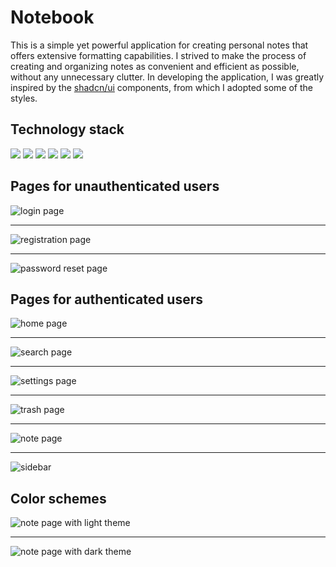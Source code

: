 <h1>
  Notebook
</h1>

<p>
  This is a simple yet powerful application for creating personal notes that offers extensive formatting capabilities. I strived to make the process of creating and organizing notes as convenient and efficient as possible, without any unnecessary clutter. In developing the application, I was greatly inspired by the <a href="https://ui.shadcn.com/">shadcn/ui</a> components, from which I adopted some of the styles.
</p>

<h2>
  Technology stack
</h2>

<div role="list">
  <span role="listitem" aria-label="vite">
    <picture>
       <source srcset="https://img.shields.io/badge/vite-%23222222.svg?style=for-the-badge&logo=vite&logoColor=646CFF" media="(prefers-color-scheme: dark)" />
       <source srcset="https://img.shields.io/badge/vite-%23F5F5F5.svg?style=for-the-badge&logo=vite&logoColor=646CFF" media="(prefers-color-scheme: light)" />
       <img src="https://img.shields.io/badge/vite-%23222222.svg?style=for-the-badge&logo=vite&logoColor=646CFF" />
    </picture>
  </span>
  <span role="listitem" aria-label="vitest">
    <picture>
       <source srcset="https://img.shields.io/badge/vitest-%23222222.svg?style=for-the-badge&logo=vitest&logoColor=6E9F18" media="(prefers-color-scheme: dark)" />
       <source srcset="https://img.shields.io/badge/vitest-%23F5F5F5.svg?style=for-the-badge&logo=vitest&logoColor=6E9F18" media="(prefers-color-scheme: light)" />
       <img src="https://img.shields.io/badge/vitest-%23222222.svg?style=for-the-badge&logo=vitest&logoColor=6E9F18" />
    </picture>
  </span>
  <span role="listitem" aria-label="react">
    <picture>
       <source srcset="https://img.shields.io/badge/react-%23222222.svg?style=for-the-badge&logo=react&logoColor=61DAFB" media="(prefers-color-scheme: dark)" />
       <source srcset="https://img.shields.io/badge/react-%23F5F5F5.svg?style=for-the-badge&logo=react&logoColor=61DAFB" media="(prefers-color-scheme: light)" />
       <img src="https://img.shields.io/badge/react-%23222222.svg?style=for-the-badge&logo=react&logoColor=61DAFB" />
    </picture>
  </span>
  <span role="listitem" aria-label="typescript">
    <picture>
       <source srcset="https://img.shields.io/badge/typescript-%23222222.svg?style=for-the-badge&logo=typescript&logoColor=3178C6" media="(prefers-color-scheme: dark)" />
       <source srcset="https://img.shields.io/badge/typescript-%23F5F5F5.svg?style=for-the-badge&logo=typescript&logoColor=3178C6" media="(prefers-color-scheme: light)" />
       <img src="https://img.shields.io/badge/typescript-%23222222.svg?style=for-the-badge&logo=typescript&logoColor=3178C6" />
    </picture>
  </span>
  <span role="listitem" aria-label="zustand">
    <picture>
       <source srcset="https://img.shields.io/badge/zustand-%23222222.svg?style=for-the-badge&logo=react&logoColor=FFB330" media="(prefers-color-scheme: dark)" />
       <source srcset="https://img.shields.io/badge/zustand-%23F5F5F5.svg?style=for-the-badge&logo=react&logoColor=FFB330" media="(prefers-color-scheme: light)" />
       <img src="https://img.shields.io/badge/zustand-%23222222.svg?style=for-the-badge&logo=react&logoColor=FFB330" />
    </picture>
  </span>
  <span role="listitem" aria-label="supabase">
    <picture>
       <source srcset="https://img.shields.io/badge/supabase-%23222222.svg?style=for-the-badge&logo=supabase&logoColor=3FCF8E" media="(prefers-color-scheme: dark)" />
       <source srcset="https://img.shields.io/badge/supabase-%23F5F5F5.svg?style=for-the-badge&logo=supabase&logoColor=3FCF8E" media="(prefers-color-scheme: light)" />
       <img src="https://img.shields.io/badge/supabase-%23222222.svg?style=for-the-badge&logo=supabase&logoColor=3FCF8E" />
    </picture>
  </span>
</div>

<h2>
  Pages for unauthenticated users
</h2>

<img src="./assets/sign-in-page.png" alt="login page" />
<hr />
<img src="./assets/sign-up-page.png" alt="registration page" />
<hr />
<img src="./assets/reset-password-page.png" alt="password reset page" />

<h2>
  Pages for authenticated users
</h2>

<img src="./assets/home-page.png" alt="home page" />
<hr />
<img src="./assets/search-page.png" alt="search page" />
<hr />
<img src="./assets/settings-page.png" alt="settings page" />
<hr />
<img src="./assets/trash-page.png" alt="trash page" />
<hr />
<img src="./assets/note-page.png" alt="note page" />
<hr />
<img src="./assets/sidebar.png" alt="sidebar" />

<h2>
  Color schemes
</h2>

<img src="./assets/note-page.png" alt="note page with light theme" />
<hr />
<img src="./assets/note-page-dark.png" alt="note page with dark theme" />
